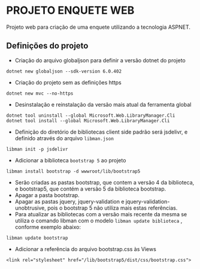 # PROJETO ENQUETE WEB
Projeto web para criação de uma enquete utilizando a tecnologia ASPNET.

## Definições do projeto
- Criação do arquivo globaljson para definir a versão dotnet do projeto
```
dotnet new globaljson --sdk-version 6.0.402
```
- Criação do projeto sem as definições https
```
dotnet new mvc --no-https
```
- Desinstalação e reinstalação da versão mais atual da ferramenta global 
```
dotnet tool uninstall --global Microsoft.Web.LibraryManager.Cli
dotnet tool install --global Microsoft.Web.LibraryManager.Cli
```
- Definição do diretório de bibliotecas client side padrão será jsdelivr, e definido através do arquivo `libman.json`
```
libman init -p jsdelivr
```
- Adicionar a biblioteca `bootstrap 5` ao projeto
```
libman install bootstrap -d wwwroot/lib/bootstrap5
```
- Serão criadas as pastas bootstrap, que contem a versão 4 da biblioteca, e bootstrap5, que contém a versão 5 da biblioteca bootstrap.
- Apagar a pasta bootstrap.
- Apagar as pastas jquery, jquery-validation e jquery-validation-unobtrusive, pois o bootstrap 5 não utiliza mais estas referências.
- Para atualizar as bibliotecas com a versão mais recente da mesma se utiliza o comando libman com o modelo `libman update biblioteca` , conforme exemplo abaixo:
```
libman update bootstrap
```
- Adicionar a referência do arquivo bootstrap.css às Views
```
<link rel="stylesheet" href="/lib/bootstrap5/dist/css/bootstrap.css">

```


